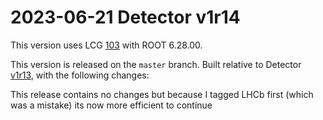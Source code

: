 2023-06-21 Detector v1r14
===

This version uses LCG [103](http://lcginfo.cern.ch/release/103/) with ROOT 6.28.00.

This version is released on the `master` branch.
Built relative to Detector [v1r13](/../../tags/v1r13), with the following changes:

This release contains no changes but because I tagged LHCb first (which was a mistake) its now more efficient to continue

